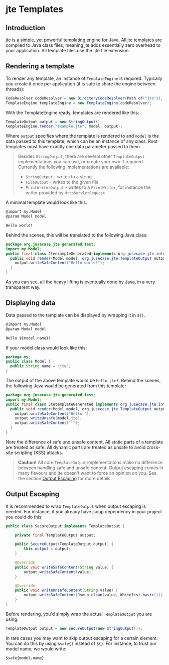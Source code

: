 # jte Templates

## Introduction

jte is a simple, yet powerful templating engine for Java. All jte templates are compiled to Java class files, meaning jte adds essentially zero overhead to your application. All template files use the .jte file extension.

## Rendering a template

To render any template, an instance of `TemplateEngine` is required. Typically you create it once per application (it is safe to share the engine between threads):

```java
CodeResolver codeResolver = new DirectoryCodeResolver(Path.of("jte")); // This is the directory where your .jte files are located.
TemplateEngine templateEngine = new TemplateEngine(codeResolver);
```

With the TemplateEngine ready, templates are rendered like this:

```java
TemplateOutput output = new StringOutput();
templateEngine.render("example.jte", model, output);
```

Where `output` specifies where the template is rendered to and `model` is the data passed to this template, which can be an instance of any class. Root templates must have exactly one data parameter passed to them.

> Besides `StringOutput`, there are several other `TemplateOutput` implementations you can use, or create your own if required. Currently the following implementations are available:
> - `StringOutput` - writes to a string
> - `FileOutput` - writes to the given file
> - `PrintWriterOutput` - writes to a `PrintWriter`, for instance the writer provided by `HttpServletRequest`.

A minimal template would look like this.

```xml
@import my.Model
@param Model model

Hello world!
```

Behind the scenes, this will be translated to the following Java class:

```java
package org.jusecase.jte.generated.test;
import my.Model;
public final class JteexampleGenerated implements org.jusecase.jte.internal.Template<Model> {
  public void render(Model model, org.jusecase.jte.TemplateOutput output) {
    output.writeSafeContent("Hello world!");
  }
}
```

As you can see, all the heavy lifting is eventually done by Java, in a very transparent way.


## Displaying data

Data passed to the template can be displayed by wrapping it in `${}`.

```xml
@import my.Model
@param Model model

Hello ${model.name}!
```

If your model class would look like this:

```java
package my;
public class Model {
  public String name = "jte";
}
```

The output of the above template would be `Hello jte!`. Behind the scenes, the following Java would be generated from this template:

```java
package org.jusecase.jte.generated.test;
import my.Model;
public final class JtetemplateGenerated implements org.jusecase.jte.internal.Template<Model> {
  public void render(Model model, org.jusecase.jte.TemplateOutput output) {
    output.writeSafeContent("Hello ");
    output.writeUnsafe(model.jte);
    output.writeSafeContent("!");
  }
}
```

Note the difference of safe und unsafe content. All static parts of a template are treated as safe. All dynamic parts are treated as unsafe to avoid cross-site scripting (XSS) attacks.

> **Caution!** All core `TemplateOutput` implementations make no difference between handling safe and unsafe content. Output escaping comes in many flavours and jte doesn't want to force an opinion on you. See the section [Output Escaping](#output-escaping) for more details.

## Output Escaping

It is recommended to wrap `TemplateOutput` when output escaping is needed. For instance, if you already have jsoup dependency in your project you could do this:

```java
public class SecureOutput implements TemplateOutput {

    private final TemplateOutput output;

    public SecureOutput(TemplateOutput output) {
        this.output = output;
    }

    @Override
    public void writeSafeContent(String value) {
        output.writeSafeContent(value);
    }

    @Override
    public void writeUnsafeContent(String value) {
        output.writeSafeContent(Jsoup.clean(value, Whitelist.basic()));
    }
}
```

Before rendering, you'd simply wrap the actual `TemplateOutput` you are using:

```java
TemplateOutput output = new SecureOutput(new StringOutput());
```

In rare cases you may want to skip output escaping for a certain element. You can do this by using `$safe{}` instead of `${}`. For instance, to trust our model name, we would write:

```
$safe{model.name}
```
